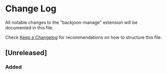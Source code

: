# Change Log

All notable changes to the "backjoon-manage" extension will be documented in this file.

Check [Keep a Changelog](http://keepachangelog.com/) for recommendations on how to structure this file.

## [Unreleased]

### Added

